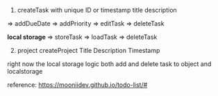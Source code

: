 1. createTask with unique ID or timestamp
   title
   description

=> addDueDate
=> addPriority
=> editTask
=> deleteTask

**local storage**
=> storeTask
=> loadTask
=> deleteTask

2. project
   createProject
   Title
   Description
   Timestamp

right now the local storage logic both add and delete task to object and localstorage

reference:
https://mooniidev.github.io/todo-list/#
